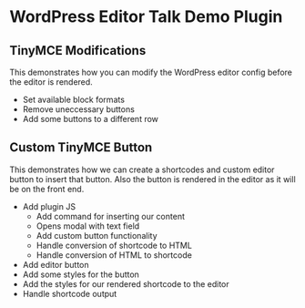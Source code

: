 WordPress Editor Talk Demo Plugin
=================================

## TinyMCE Modifications

This demonstrates how you can modify the WordPress editor config before the editor is rendered.

- Set available block formats
- Remove uneccessary buttons
- Add some buttons to a different row

## Custom TinyMCE Button

This demonstrates how we can create a shortcodes and custom editor button to insert that button. Also the button is rendered in the editor as it will be on the front end.

- Add plugin JS
    - Add command for inserting our content
    - Opens modal with text field
    - Add custom button functionality
    - Handle conversion of shortcode to HTML
    - Handle conversion of HTML to shortcode
- Add editor button
- Add some styles for the button
- Add the styles for our rendered shortcode to the editor
- Handle shortcode output